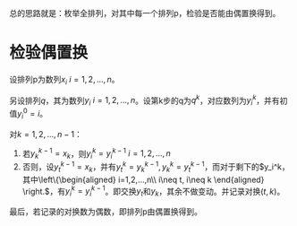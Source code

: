 总的思路就是：枚举全排列，对其中每一个排列p，检验是否能由偶置换得到。

# 检验偶置换
设排列p为数列${x_i}\ i=1,2,...,n$。

另设排列$q$，其为数列$y_i\ i=1,2,...,n$。设第k步的q为$q^k$，对应数列为$y^k_i$，并有初值$y^0_i={i}$。

对$k=1,2,...,n-1$：

1. 若$y_k^{k-1}=x_k$，则$y_i^k=y_i^{k-1}\ i=1,2,...,n$
2. 否则，设$y_t^{k-1}=x_k$，并有$y_t^k=y_k^{k-1}, y_k^k=y_t^{k-1}$，而对于剩下的$y_i^k，其中\left\{\begin{aligned}  i=1,2,...,n\\ i\neq t, i\neq k  \end{aligned} \right.$，有$y_i^k=y_i^{k-1}$。即交换$y_t$和$y_k$，其余不做变动。并记录对换$(t,k)$。

最后，若记录的对换数为偶数，即排列p由偶置换得到。